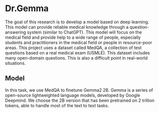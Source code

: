 # Dr.Gemma

The goal of this research is to develop a model based on deep learning. This model can provide reliable medical knowledge through a question-answering system (similar to ChatGPT). This model will focus on the medical field and provide help to a wide range of people, especially students and practitioners in the medical field or people in resource-poor areas. This project uses a dataset called MedQA, a collection of test questions based on a real medical exam (USMLE). This dataset includes many open-domain questions. This is also a difficult point in real-world situations.

## Model

In this task, we use MedQA to finetune Gemma2 2B. Gemma is a series of open-source lightweighted language models, developed by Google Deepmind. We choose the 2B version that has been pretrained on 2 trillion tokens, able to handle most of the text to text tasks.
